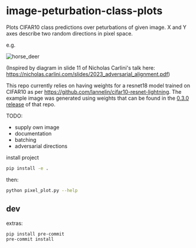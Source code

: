 # image-peturbation-class-plots

Plots CIFAR10 class predictions over peturbations of given image. X and Y axes describe two random directions in pixel space.

e.g.

![horse_deer](https://github.com/lannelin/image-peturbation-class-plots/assets/26149456/936ab3eb-5a46-4a72-9dae-d47df61df8ea)

(Inspired by diagram in slide 11 of Nicholas Carlini's talk here: https://nicholas.carlini.com/slides/2023_adversarial_alignment.pdf)


This repo currently relies on having weights for a resnet18 model trained on CIFAR10 as per https://github.com/lannelin/cifar10-resnet-lightning. The example image was generated using weights that can be found in the [0.3.0 release](https://github.com/lannelin/cifar10-resnet-lightning/releases/tag/v0.3.0) of that repo.



TODO:

- supply own image
- documentation
- batching
- adversarial directions

install project

```bash
pip install -e .
```

then:

```bash
python pixel_plot.py --help
```

## dev

extras:
```bash
pip install pre-commit
pre-commit install
```
